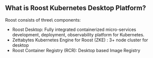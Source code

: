 ## What is Roost Kubernetes Desktop Platform?
Roost consists of three\ components:
* Roost Desktop: Fully integrated containerized micro-services development, deployment, observability platform for Kubernetes.
* Zettabytes Kubernetes Engine for Roost (ZKE) : 3+ node cluster for desktop
* Roost Container Registry (RCR): Desktop based Image Registry
